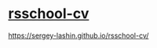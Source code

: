 # [rsschool-cv](https://sergey-lashin.github.io/rsschool-cv/cv)

https://sergey-lashin.github.io/rsschool-cv/